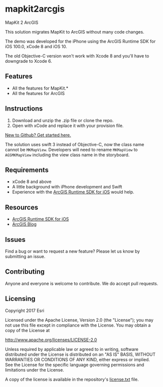 # mapkit2arcgis

MapKit 2 ArcGIS

This solution migrates MapKit to ArcGIS without many code changes.

The demo was developed for the iPhone using the ArcGIS Runtime SDK for iOS 100.0, xCode 8 and iOS 10. 

The old Objective-C version won't work with Xcode 8 and you'll have to downgrade to Xcode 6.

## Features

* All the features for MapKit.*
* All the features for ArcGIS

## Instructions

1. Download and unzip the .zip file or clone the repo.
2. Open with xCode and replace it with your provision file.

[New to Github? Get started here.](https://github.com/)

The solution uses swift 3 instead of Objective-C, now the class name cannot be `MKMapView`. Developers will need to rename `MKMapView` to `AGSMKMapView` including the view class name in the storyboard. 

## Requirements

* xCode 8 and above
* A little background with iPhone development and Swift
* Experience with the [ArcGIS Runtime SDK for iOS](http://www.esri.com/) would help.

## Resources

* [ArcGIS Runtime SDK for iOS](https://developers.arcgis.com/ios/)
* [ArcGIS Blog](http://blogs.esri.com/esri/arcgis/)

## Issues

Find a bug or want to request a new feature?  Please let us know by submitting an issue.

## Contributing

Anyone and everyone is welcome to contribute. We do accept pull requests.

## Licensing
Copyright 2017 Esri

Licensed under the Apache License, Version 2.0 (the "License");
you may not use this file except in compliance with the License.
You may obtain a copy of the License at

   http://www.apache.org/licenses/LICENSE-2.0

Unless required by applicable law or agreed to in writing, software
distributed under the License is distributed on an "AS IS" BASIS,
WITHOUT WARRANTIES OR CONDITIONS OF ANY KIND, either express or implied.
See the License for the specific language governing permissions and
limitations under the License.

A copy of the license is available in the repository's [license.txt]( https://raw.github.com/Esri/mapkit-2-arcgis/master/license.txt) file.

